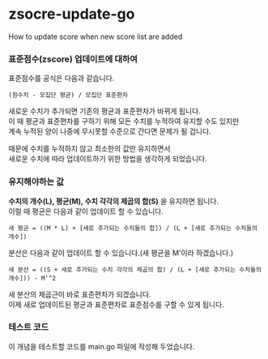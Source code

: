 # zsocre-update-go
How to update score when new score list are added

### 표준점수(zscore) 업데이트에 대하여
표준점수를 공식은 다음과 같습니다.  

`(원수치 - 모집단 평균) / 모집단 표준편차`

새로운 수치가 추가되면 기존의 평균과 표준편차가 바뀌게 됩니다.  
이 때 평균과 표준편차를 구하기 위해 모든 수치를 누적하여 유지할 수도 있지만  
계속 누적된 양이 나중에 무시못할 수준으로 간다면 문제가 될 겁니다.

때문에 수치를 누적하지 않고 최소한의 값만 유지하면서  
새로운 수치에 따라 업데이트하기 위한 방법을 생각하게 되었습니다.

### 유지해야하는 값
**수치의 개수(L), 평균(M), 수치 각각의 제곱의 합(S)** 을 유지하면 됩니다.  
이럴 때 평균은 다음과 같이 업데이트 할 수 있습니다.

`새 평균 = ((M * L) + [새로 추가되는 수치들의 합]) / (L + [새로 추가되는 수치들의 개수])`

분산은 다음과 같이 업데이트 할 수 있습니다.(새 평균을 M'이라 하겠습니다.)

`새 분산 = ((S + 새로 추가되는 수치 각각의 제곱의 합) / (L + [새로 추가되는 수치들의 개수])) - M'^2`

새 분산의 제곱근이 바로 표준편차가 되겠습니다.  
이제 새로 업데이트된 평균과 표준편차로 표준점수를 구할 수 있게 됩니다.

### 테스트 코드
이 개념을 테스트할 코드를 main.go 파일에 작성해 두었습니다.
